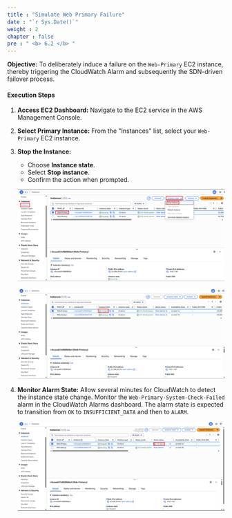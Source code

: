 ```yaml
---
title : "Simulate Web Primary Failure"
date : "`r Sys.Date()`"
weight : 2
chapter : false
pre : " <b> 6.2 </b> "
---
```


**Objective:** To deliberately induce a failure on the `Web-Primary` EC2 instance, thereby triggering the CloudWatch Alarm and subsequently the SDN-driven failover process.
#### Execution Steps
1. **Access EC2 Dashboard:** Navigate to the EC2 service in the AWS Management Console.
2. **Select Primary Instance:** From the "Instances" list, select your `Web-Primary` EC2 instance.
3. **Stop the Instance:**
    - Choose **Instance state**.
    - Select **Stop instance**.
    - Confirm the action when prompted.
    
    ![image.png](image.png)
    
    ![image.png](image%201.png)
    
4. **Monitor Alarm State:** Allow several minutes for CloudWatch to detect the instance state change. Monitor the `Web-Primary-System-Check-Failed` alarm in the CloudWatch Alarms dashboard. The alarm state is expected to transition from `OK` to `INSUFFICIENT_DATA` and then to `ALARM`.
    
    ![image.png](image%202.png)